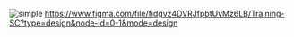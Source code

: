 ![simple](https://github.com/dimondrive/Project-First-Step-/assets/48328754/0b1509ac-7e08-4c6f-90b2-ca18171c527c)
https://www.figma.com/file/fidgvz4DVRJfpbtUvMz6LB/Training-SC?type=design&node-id=0-1&mode=design
